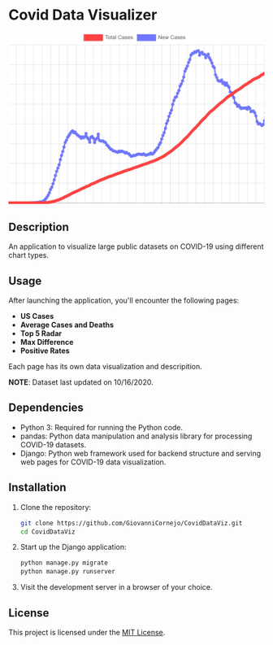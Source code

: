# Covid Data Visualizer

![Demo](demo/CovidDataViz_thumbnail.jpg)

## Description

An application to visualize large public datasets on COVID-19 using different chart types.

## Usage

After launching the application, you'll encounter the following pages:

- **US Cases**
- **Average Cases and Deaths**
- **Top 5 Radar**
- **Max Difference**
- **Positive Rates**

Each page has its own data visualization and descripition.

**NOTE**: Dataset last updated on 10/16/2020.

## Dependencies

- Python 3: Required for running the Python code.
- pandas: Python data manipulation and analysis library for processing COVID-19 datasets.
- Django: Python web framework used for backend structure and serving web pages for COVID-19 data visualization.

## Installation

1. Clone the repository:
   ```bash
   git clone https://github.com/GiovanniCornejo/CovidDataViz.git
   cd CovidDataViz
   ```
2. Start up the Django application:
   ```bash
   python manage.py migrate
   python manage.py runserver
   ```
3. Visit the development server in a browser of your choice.

## License

This project is licensed under the [MIT License](LICENSE).
